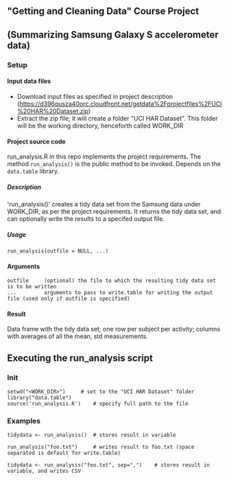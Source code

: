 ## "Getting and Cleaning Data" Course Project
## (Summarizing Samsung Galaxy S accelerometer data)

### Setup
#### Input data files
* Download input files as specified in project description (https://d396qusza40orc.cloudfront.net/getdata%2Fprojectfiles%2FUCI%20HAR%20Dataset.zip)
* Extract the zip file; it will create a folder "UCI HAR Dataset". This folder will be the working directory, henceforth called WORK_DIR

#### Project source code
run_analysis.R in this repo implements the project requirements.
The method `run_analysis()` is the public method to be invoked.
Depends on the `data.table` library.

##### Description
'run_analysis()' creates a tidy data set from the Samsung data under WORK_DIR, as per the project requirements. It returns the tidy data set, and can optionally write the results to a specifed output file.

##### Usage
    run_analysis(outfile = NULL, ...)

#### Arguments
    outfile     (optional) the file to which the resulting tidy data set is to be written
    ...         arguments to pass to write.table for writing the output file (used only if outfile is specified)

#### Result
Data frame with the tidy data set; one row per subject per activity; columns with averages of all the mean, std measurements.

## Executing the run_analysis script
### Init
    setwd("<WORK_DIR>")     # set to the "UCI HAR Dataset" folder  
    library("data.table")  
    source('run_analysis.R')    # specify full path to the file  

### Examples
    tidydata <- run_analysis()  # stores result in variable  
  
    run_analysis("foo.txt")     # writes result to foo.txt (space separated is default for write.table)  
  
    tidydata <- run_analysis("foo.txt", sep=",")    # stores result in variable, and writes CSV  